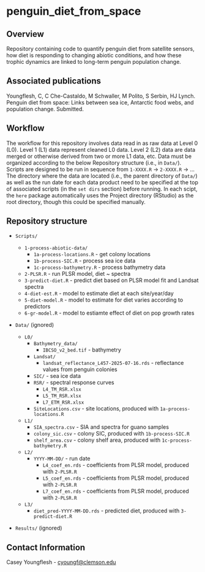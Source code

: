 # penguin_diet_from_space


## Overview

Repository containing code to quantify penguin diet from satellite sensors, how diet is responding to changing abiotic conditions, and how these trophic dynamics are linked to long-term penguin population change.


## Associated publications

Youngflesh, C, C Che-Castaldo, M Schwaller, M Polito, S Serbin, HJ Lynch. Penguin diet from space: Links between sea ice, Antarctic food webs, and population change. Submitted.


## Workflow

The workflow for this repository involves data read in as raw data at Level 0 (L0). Level 1 (L1) data represent cleaned L0 data. Level 2 (L2) data are data merged or otherwise derived from two or more L1 data, etc. Data must be organized according to the below Repository structure (i.e., in `Data/`). Scripts are designed to be run in sequence from `1-XXXX.R` -> `2-XXXX.R` -> ... The directory where the data are located (i.e., the parent directory of `Data/`) as well as the run date for each data product need to be specified at the top of associated scripts (in the `set dirs` section) before running. In each scipt, the `here` package automatically uses the Project directory (RStudio) as the root directory, though this could be specified manually.


## Repository structure

* `Scripts/`
  * `1-process-abiotic-data/`
    * `1a-process-locations.R` - get colony locations
    * `1b-process-SIC.R` - process sea ice data
    * `1c-process-bathymetry.R` - process bathymetry data
  * `2-PLSR.R` - run PLSR model, diet ~ spectra
  * `3-predict-diet.R` - predict diet based on PLSR model fit and Landsat spectra
  * `4-diet-est.R` - model to estimate diet at each site/year/day
  * `5-diet-model.R` - model to estimate for diet varies according to predictors
  * `6-gr-model.R` - model to estiamte effect of diet on pop growth rates
 
* `Data/` (ignored)
  * `L0/`
    * `Bathymetry_data/`
      * `IBCSO_v2_bed.tif` - bathymetry
    * `Landsat/`
      * `landsat_reflectance_L457-2025-07-16.rds` - reflectance values from penguin colonies
    * `SIC/` - sea ice data
    * `RSR/` - spectral response curves
      * `L4_TM_RSR.xlsx`
      * `L5_TM_RSR.xlsx`
      * `L7_ETM_RSR.xlsx`
    * `SiteLocations.csv` - site locations, produced with `1a-process-locations.R`
  * `L1/`
    * `SIA_spectra.csv` - SIA and spectra for guano samples
    * `colony_sic.csv` - colony SIC, produced with `1b-process-SIC.R`
    * `shelf_area.csv` - colony shelf area, produced with `1c-process-bathymetry.R`
  * `L2/`
    * `YYYY-MM-DD/` - run date
      * `L4_coef_en.rds` - coefficients from PLSR model, produced with `2-PLSR.R`
      * `L5_coef_en.rds` - coefficients from PLSR model, produced with `2-PLSR.R`
      * `L7_coef_en.rds` - coefficients from PLSR model, produced with `2-PLSR.R`
  * `L3/`
     * `diet_pred-YYYY-MM-DD.rds` - predicted diet, produced with `3-predict-diet.R`
* `Results/` (ignored)


## Contact Information

Casey Youngflesh - cyoungf@clemson.edu

